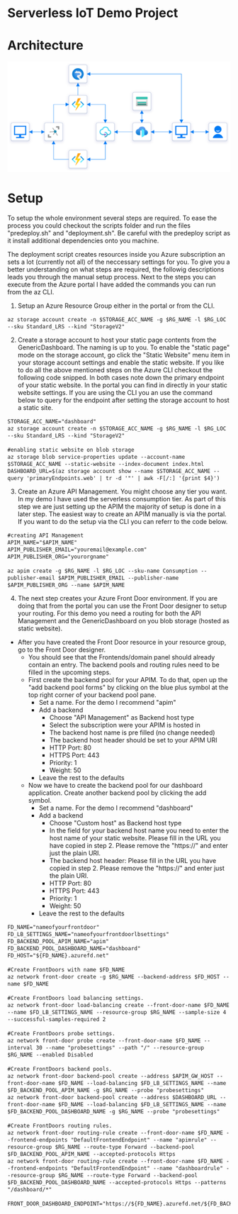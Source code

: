 # Serverless IoT Demo Project

# Architecture
![serverless-iot-architecture](/assets/serverless-iot-architecture.png)

# Setup
To setup the whole environment several steps are required. To ease the process you could checkout the scripts folder and run the files "predeploy.sh" and "deployment.sh". Be careful with the predeploy script as it install additional dependencies onto you machine.

The deployment script creates resources inside you Azure subscription an sets a lot (currently not all) of the neccessary settings for you. To give you a better understanding on what steps are required, the followig descriptions leads you through the manual setup process. Next to the steps you can execute from the Azure portal I have added the commands you can run from the az CLI.

1. Setup an Azure Resource Group either in the portal or from the CLI.

```
az storage account create -n $STORAGE_ACC_NAME -g $RG_NAME -l $RG_LOC --sku Standard_LRS --kind "StorageV2"
```

2. Create a storage account to host your static page contents from the GenericDashboard. The naming is up to you. To enable the "static page" mode on the storage account, go click the "Static Website" menu item in your storage account settings and enable the static website. If you like to do all the above mentioned steps on the Azure CLI checkout the following code snipped. In both cases note down the primary endpoint of your static website. In the portal you can find in directly in your static website settings. If you are using the CLI you an use the command below to query for the endpoint after setting the storage account to host a static site.

```
STORAGE_ACC_NAME="dashboard"
az storage account create -n $STORAGE_ACC_NAME -g $RG_NAME -l $RG_LOC --sku Standard_LRS --kind "StorageV2"

#enabling static website on blob storage
az storage blob service-properties update --account-name $STORAGE_ACC_NAME --static-website --index-document index.html
DASHBOARD_URL=$(az storage account show --name $STORAGE_ACC_NAME --query 'primaryEndpoints.web' | tr -d '"' | awk -F[/:] '{print $4}')
```

3. Create an Azure API Management. You might choose any tier you want. In my demo I have used the serverless consumption tier. As part of this step we are just setting up the APIM the majority of setup is done in a later step. The easiest way to create an APIM manually is via the portal. If you want to do the setup via the CLI you can referr to the code below.

```
#creating API Management
APIM_NAME="$APIM_NAME"
APIM_PUBLISHER_EMAIL="youremail@example.com"
APIM_PUBLISHER_ORG="yourorgname"

az apim create -g $RG_NAME -l $RG_LOC --sku-name Consumption --publisher-email $APIM_PUBLISHER_EMAIL --publisher-name $APIM_PUBLISHER_ORG --name $APIM_NAME
```

4. The next step creates your Azure Front Door environment. If you are doing that from the portal you can use the Front Door designer to setup your routing. For this demo you need a routing for both the API Management and the GenericDashboard on you blob storage (hosted as static website).

* After you have created the Front Door resource in your resource group, go to the Front Door designer.
  * You should see that the Frontends/domain panel should already contain an entry. The backend pools and routing rules need to be filled in the upcoming steps.
  * First create the backend pool for your APIM. To do that, open up the "add backend pool forms" by clicking on the blue plus symbol at the top right corner of your backend pool pane.
    * Set a name. For the demo I recommend "apim"
    * Add a backend
      * Choose "API Management" as Backend host type
      * Select the subscription were your APIM is hosted in
      * The backend host name is pre filled (no change needed)
      * The backend host header should be set to your APIM URI
      * HTTP Port: 80
      * HTTPS Port: 443
      * Priority: 1
      * Weight: 50
    * Leave the rest to the defaults
  * Now we have to create the backend pool for our dashboard application. Create another backend pool by clicking the add symbol.
    * Set a name. For the demo I recommend "dashboard"
    * Add a backend
      * Choose "Custom host" as Backend host type
      * In the field for your backend host name you need to enter the host name of your static website. Please fill in the URL you have copied in step 2. Please remove the "https://" and enter just the plain URI.
      * The backend host header: Please fill in the URL you have copied in step 2. Please remove the "https://" and enter just the plain URI.
      * HTTP Port: 80
      * HTTPS Port: 443
      * Priority: 1
      * Weight: 50
    * Leave the rest to the defaults


```
FD_NAME="nameofyourfrontdoor"
FD_LB_SETTINGS_NAME="nameofyourfrontdoorlbsettings"
FD_BACKEND_POOL_APIM_NAME="apim"
FD_BACKEND_POOL_DASHBOARD_NAME="dashboard"
FD_HOST="${FD_NAME}.azurefd.net"

#Create FrontDoors with name $FD_NAME
az network front-door create -g $RG_NAME --backend-address $FD_HOST --name $FD_NAME

#Create FrontDoors load balancing settings.
az network front-door load-balancing create --front-door-name $FD_NAME --name $FD_LB_SETTINGS_NAME --resource-group $RG_NAME --sample-size 4 --successful-samples-required 2

#Create FrontDoors probe settings.
az network front-door probe create --front-door-name $FD_NAME --interval 30 --name "probesettings" --path "/" --resource-group $RG_NAME --enabled Disabled

#Create FrontDoors backend pools.
az network front-door backend-pool create --address $APIM_GW_HOST --front-door-name $FD_NAME --load-balancing $FD_LB_SETTINGS_NAME --name $FD_BACKEND_POOL_APIM_NAME -g $RG_NAME --probe "probesettings" 
az network front-door backend-pool create --address $DASHBOARD_URL --front-door-name $FD_NAME --load-balancing $FD_LB_SETTINGS_NAME --name $FD_BACKEND_POOL_DASHBOARD_NAME -g $RG_NAME --probe "probesettings"

#Create FrontDoors routing rules.
az network front-door routing-rule create --front-door-name $FD_NAME --frontend-endpoints "DefaultFrontendEndpoint" --name "apimrule" --resource-group $RG_NAME --route-type Forward --backend-pool $FD_BACKEND_POOL_APIM_NAME --accepted-protocols Https
az network front-door routing-rule create --front-door-name $FD_NAME --frontend-endpoints "DefaultFrontendEndpoint" --name "dashboardrule" --resource-group $RG_NAME --route-type Forward --backend-pool $FD_BACKEND_POOL_DASHBOARD_NAME --accepted-protocols Https --patterns "/dashboard/*"

FRONT_DOOR_DASHBOARD_ENDPOINT="https://${FD_NAME}.azurefd.net/${FD_BACKEND_POOL_DASHBOARD_NAME}/"
```